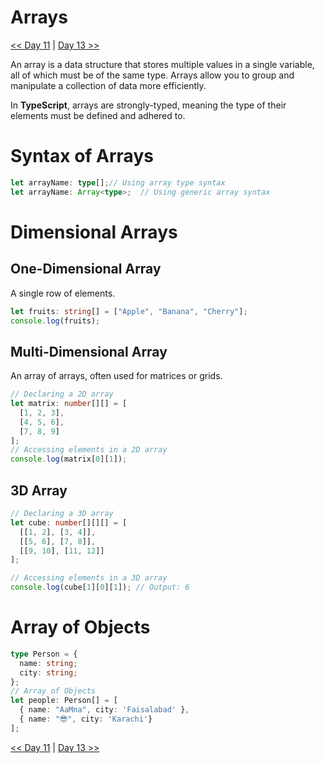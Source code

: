 # Arrays

[<< Day 11](../Class11/READ11.md) | [Day 13 >>]()

An array is a data structure that stores multiple values in a single variable, all of which must be of the same type. Arrays allow you to group and manipulate a collection of data more efficiently.

In **TypeScript**, arrays are strongly-typed, meaning the type of their elements must be defined and adhered to.

# Syntax of Arrays
```ts
let arrayName: type[];// Using array type syntax
let arrayName: Array<type>;  // Using generic array syntax
```
# Dimensional Arrays 
## One-Dimensional Array
A single row of elements.
```ts
let fruits: string[] = ["Apple", "Banana", "Cherry"];
console.log(fruits); 
```

## Multi-Dimensional Array
An array of arrays, often used for matrices or grids.

```ts
// Declaring a 2D array
let matrix: number[][] = [
  [1, 2, 3],
  [4, 5, 6],
  [7, 8, 9]
];
// Accessing elements in a 2D array
console.log(matrix[0][1]); 
```

## 3D Array

```ts
// Declaring a 3D array
let cube: number[][][] = [
  [[1, 2], [3, 4]],
  [[5, 6], [7, 8]],
  [[9, 10], [11, 12]]
];

// Accessing elements in a 3D array
console.log(cube[1][0][1]); // Output: 6
```
# Array of Objects

```ts
type Person = {
  name: string;
  city: string;
};
// Array of Objects
let people: Person[] = [
  { name: "AaMna", city: 'Faisalabad' },
  { name: "😎", city: 'Karachi'}
];  
```

[<< Day 11](../Class11/READ11.md) | [Day 13 >>]()
